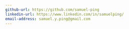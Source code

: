 ```yaml
---
github-url: https://github.com/samuel-ping
linkedin-url: https://www.linkedin.com/in/samuelping/
email-address: samuel.y.ping@gmail.com
---
```

